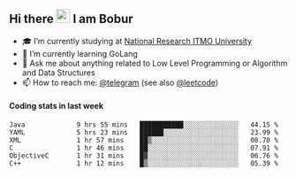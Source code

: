 ## Hi there <img src="https://media.giphy.com/media/hvRJCLFzcasrR4ia7z/giphy.gif" width="25px" height="25px"> I am Bobur

- :mortar_board: I’m currently studying at [National Research ITMO University](https://itmo.ru/)
- :seedling: I’m currently learning GoLang
- :speech_balloon: Ask me about anything related to Low Level Programming or Algorithm and Data Structures
- :mailbox: How to reach me: [@telegram](https://t.me/octoant) (see also [@leetcode](https://leetcode.com/octoant/))    

#### Coding stats in last week

<!--START_SECTION:waka-->

```text
Java             9 hrs 55 mins   ███████████░░░░░░░░░░░░░░   44.15 %
YAML             5 hrs 23 mins   ██████░░░░░░░░░░░░░░░░░░░   23.99 %
XML              1 hr 57 mins    ██▒░░░░░░░░░░░░░░░░░░░░░░   08.70 %
C                1 hr 46 mins    ██░░░░░░░░░░░░░░░░░░░░░░░   07.91 %
ObjectiveC       1 hr 31 mins    █▓░░░░░░░░░░░░░░░░░░░░░░░   06.76 %
C++              1 hr 12 mins    █▒░░░░░░░░░░░░░░░░░░░░░░░   05.39 %
```

<!--END_SECTION:waka-->
